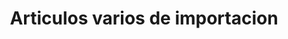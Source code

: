 ---
title: "Articulos varios de importacion"
url: /oaxaca-de-juarez/articulos-varios-de-importacion/
shop: electrónica
---